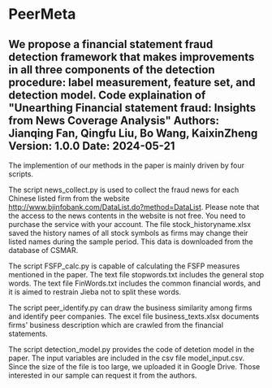 # PeerMeta
We propose a financial statement fraud detection framework that makes improvements in all three components of the detection procedure: label measurement, feature set, and detection model.
Code explaination of "Unearthing Financial statement fraud: Insights from News Coverage Analysis"
Authors: Jianqing Fan, Qingfu Liu, Bo Wang, KaixinZheng
Version: 1.0.0
Date: 2024-05-21
--------------------------------------------
The implemention of our methods in the paper is mainly driven by four scripts.

The script news_collect.py is used to collect the fraud news for each Chinese listed firm from the website http://www.bjinfobank.com/DataList.do?method=DataList. Please note that the access to the news contents in the website is not free. You need to purchase the service with your account. The file stock_historyname.xlsx saved the history names of all stock symbols as firms may change their listed names during the sample period. This data is downloaded from the database of CSMAR.

The script FSFP_calc.py is capable of calculating the FSFP measures mentioned in the paper. The text file stopwords.txt includes the general stop words. The text file FinWords.txt includes the common financial words, and it is aimed to restrain Jieba not to split these words.

The script peer_identify.py can draw the business similarity among firms and identify peer companies. The excel file business_texts.xlsx documents firms' business description which are crawled from the financial statements.

The script detection_model.py provides the code of detetion model in the paper. The input variables are included in the csv file model_input.csv. Since the size of the file is too large, we uploaded it in Google Drive. Those interested in our sample can request it from the authors. 
